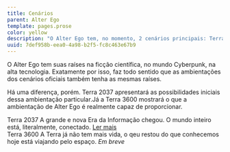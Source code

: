 ```yaml
---
title: Cenários
parent: Alter Ego
template: pages.prose
color: yellow
description: "O Alter Ego tem, no momento, 2 cenários principais: Terra 2037 e Terra 3600."
uuid: 7def958b-eea0-4a98-b2f5-fc8c463e67b9
---
```


O Alter Ego tem suas raíses na ficção científica, no mundo Cyberpunk, na alta tecnologia. Exatamente por isso, faz todo sentido que as ambientações dos cenários oficiais também tenha as mesmas raíses.

Há uma diferença, porém. Terra 2037 apresentará as possibilidades iniciais dessa ambientação particular.Já a Terra 3600 mostrará o que a ambientação de Alter Ego é realmente capaz de proporcionar.

<div class="md:flex md:-mx-36">
    <div class="flex-1 pb-5 md:p-5">
        <span class="block font-medium text-gray-700">Terra 2037</span>
        <span class="inline-block mt-2 text-gray-400">A grande e nova Era da Informação chegou. O mundo inteiro está, literalmente, conectado.</span>
        <a class="block" href="/alter-ego/cenarios/terra-2037/">Ler mais</a>
    </div>
    <div class="flex-1 pb-5 md:p-5">
        <span class="block font-medium text-gray-700">Terra 3600</span>
        <span class="inline-block mt-2 text-gray-400">A Terra já não tem mais vida, o qeu restou do que conhecemos hoje está viajando pelo espaço.</span>
        <em class="block" href="/alter-ego/cenarios/">Em breve</em>
    </div>
</div>
